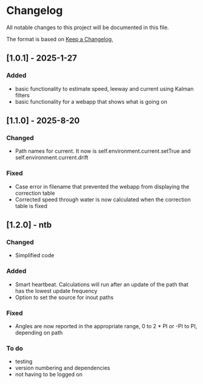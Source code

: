 # Changelog

All notable changes to this project will be documented in this file.

The format is based on [Keep a Changelog](https://keepachangelog.com/en/1.1.0/),

## [1.0.1] - 2025-1-27
### Added
- basic functionality to estimate speed, leeway and current using Kalman filters
- basic functionality for a webapp that shows what is going on

## [1.1.0] - 2025-8-20
### Changed
- Path names for current. It now is self.environment.current.setTrue and self.environment.current.drift
### Fixed
- Case error in filename that prevented the webapp from displaying the correction table
- Corrected speed through water is now calculated when the correction table is fixed

## [1.2.0] - ntb
### Changed
- Simplified code
### Added
- Smart heartbeat. Calculations will run after an update of the path that has the lowest update frequency
- Option to set the source for inout paths
### Fixed
- Angles are now reported in the appropriate range, 0 to 2 * PI or -PI to PI, depending on path
### To do
- testing
- version numbering and dependencies
- not having to be logged on